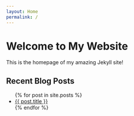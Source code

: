 ```yaml
---
layout: Home
permalink: /
---
```


<h1>Welcome to My Website</h1>
<p>This is the homepage of my amazing Jekyll site!</p>

<h2>Recent Blog Posts</h2>
<ul>
  {% for post in site.posts %}
    <li><a href="{{ post.url }}">{{ post.title }}</a></li>
  {% endfor %}
</ul>
